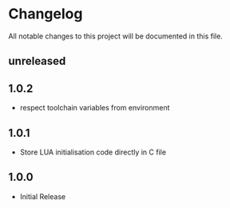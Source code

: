 Changelog
=========

All notable changes to this project will be documented in this file.

## unreleased

## 1.0.2

- respect toolchain variables from environment

## 1.0.1

- Store LUA initialisation code directly in C file

## 1.0.0

- Initial Release

